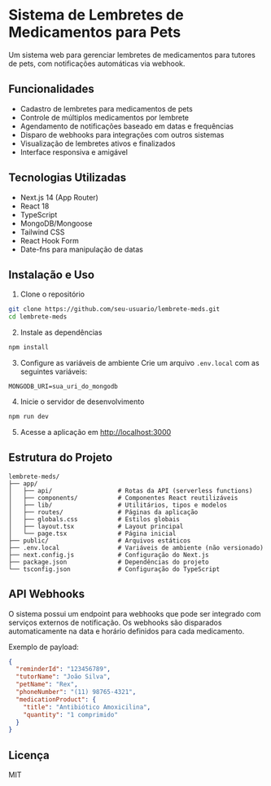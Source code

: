 # Sistema de Lembretes de Medicamentos para Pets

Um sistema web para gerenciar lembretes de medicamentos para tutores de pets, com notificações automáticas via webhook.

## Funcionalidades

- Cadastro de lembretes para medicamentos de pets
- Controle de múltiplos medicamentos por lembrete
- Agendamento de notificações baseado em datas e frequências
- Disparo de webhooks para integrações com outros sistemas
- Visualização de lembretes ativos e finalizados
- Interface responsiva e amigável

## Tecnologias Utilizadas

- Next.js 14 (App Router)
- React 18
- TypeScript
- MongoDB/Mongoose
- Tailwind CSS
- React Hook Form
- Date-fns para manipulação de datas

## Instalação e Uso

1. Clone o repositório
```bash
git clone https://github.com/seu-usuario/lembrete-meds.git
cd lembrete-meds
```

2. Instale as dependências
```bash
npm install
```

3. Configure as variáveis de ambiente
Crie um arquivo `.env.local` com as seguintes variáveis:
```
MONGODB_URI=sua_uri_do_mongodb
```

4. Inicie o servidor de desenvolvimento
```bash
npm run dev
```

5. Acesse a aplicação em [http://localhost:3000](http://localhost:3000)

## Estrutura do Projeto

```
lembrete-meds/
├── app/
│   ├── api/                  # Rotas da API (serverless functions)
│   ├── components/           # Componentes React reutilizáveis
│   ├── lib/                  # Utilitários, tipos e modelos
│   ├── routes/               # Páginas da aplicação
│   ├── globals.css           # Estilos globais
│   ├── layout.tsx            # Layout principal
│   └── page.tsx              # Página inicial
├── public/                   # Arquivos estáticos
├── .env.local                # Variáveis de ambiente (não versionado)
├── next.config.js            # Configuração do Next.js
├── package.json              # Dependências do projeto
└── tsconfig.json             # Configuração do TypeScript
```

## API Webhooks

O sistema possui um endpoint para webhooks que pode ser integrado com serviços externos de notificação. Os webhooks são disparados automaticamente na data e horário definidos para cada medicamento.

Exemplo de payload:
```json
{
  "reminderId": "123456789",
  "tutorName": "João Silva",
  "petName": "Rex",
  "phoneNumber": "(11) 98765-4321",
  "medicationProduct": {
    "title": "Antibiótico Amoxicilina",
    "quantity": "1 comprimido"
  }
}
```

## Licença

MIT 